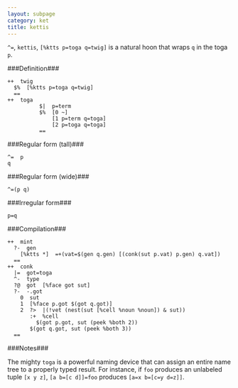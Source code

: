 ```yaml
---
layout: subpage
category: ket
title: kettis
---
```


`^=`, `kettis`, `[%ktts p=toga q=twig]` is a natural hoon that
wraps `q` in the toga `p`.

###Definition###

    ++  twig  
      $%  [%ktts p=toga q=twig]
      ==
    ++  toga
              $|  p=term
              $%  [0 ~]
                  [1 p=term q=toga]
                  [2 p=toga q=toga]
              == 

###Regular form (tall)###

    ^=  p
    q

###Regular form (wide)###

    ^=(p q)

###Irregular form###

    p=q

###Compilation###
    
    ++  mint
      ?-  gen
        [%ktts *]  =+(vat=$(gen q.gen) [(conk(sut p.vat) p.gen) q.vat])
      ==
    ++  conk
      |=  got=toga
      ^-  type
      ?@  got  [%face got sut]
      ?-  -.got
        0  sut
        1  [%face p.got $(got q.got)]
        2  ?>  |(!vet (nest(sut [%cell %noun %noun]) & sut))
           :+  %cell
             $(got p.got, sut (peek %both 2)) 
           $(got q.got, sut (peek %both 3))
      ==

###Notes###

The mighty `toga` is a powerful naming device that can assign an
entire name tree to a properly typed result.  For instance, if
`foo` produces an unlabeled tuple `[x y z]`, `[a b=[c d]]=foo`
produces `[a=x b=[c=y d=z]]`.
